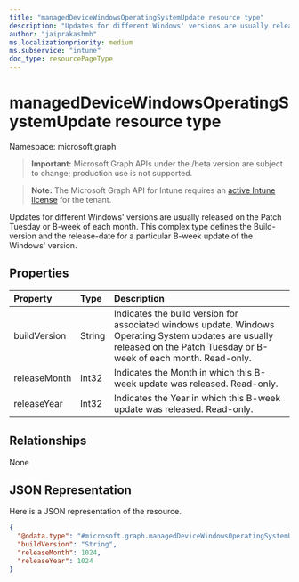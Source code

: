```yaml
---
title: "managedDeviceWindowsOperatingSystemUpdate resource type"
description: "Updates for different Windows' versions are usually released on the Patch Tuesday or B-week  of each month. This complex type defines the Build-version and the release-date for a particular B-week update of the Windows' version."
author: "jaiprakashmb"
ms.localizationpriority: medium
ms.subservice: "intune"
doc_type: resourcePageType
---
```


# managedDeviceWindowsOperatingSystemUpdate resource type

Namespace: microsoft.graph

> **Important:** Microsoft Graph APIs under the /beta version are subject to change; production use is not supported.

> **Note:** The Microsoft Graph API for Intune requires an [active Intune license](https://go.microsoft.com/fwlink/?linkid=839381) for the tenant.

Updates for different Windows' versions are usually released on the Patch Tuesday or B-week  of each month. This complex type defines the Build-version and the release-date for a particular B-week update of the Windows' version.

## Properties
|Property|Type|Description|
|:---|:---|:---|
|buildVersion|String|Indicates the build version for associated windows update. Windows Operating System updates are usually released on the Patch Tuesday or B-week of each month. Read-only.|
|releaseMonth|Int32|Indicates the Month in which this B-week update was released. Read-only.|
|releaseYear|Int32|Indicates the Year in which this B-week update was released. Read-only.|

## Relationships
None

## JSON Representation
Here is a JSON representation of the resource.
<!-- {
  "blockType": "resource",
  "@odata.type": "microsoft.graph.managedDeviceWindowsOperatingSystemUpdate"
}
-->
``` json
{
  "@odata.type": "#microsoft.graph.managedDeviceWindowsOperatingSystemUpdate",
  "buildVersion": "String",
  "releaseMonth": 1024,
  "releaseYear": 1024
}
```
